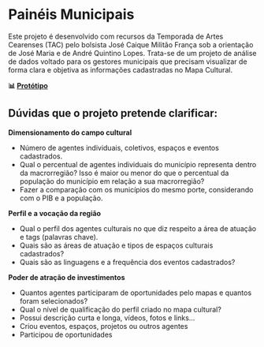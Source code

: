 # Painéis Municipais
Este projeto é desenvolvido com recursos da Temporada de Artes Cearenses (TAC) pelo bolsista José Caique Militão França sob a orientação de José Maria e de André Quintino Lopes. Trata-se de um projeto de análise de dados voltado para os gestores municipais que precisam visualizar de forma clara e objetiva as informações cadastradas no Mapa Cultural.

**📊 [Protótipo](https://jade-gecko-e38eef.netlify.app/)**

## Dúvidas que o projeto pretende clarificar:

**Dimensionamento do campo cultural**
- Número de agentes individuais, coletivos, espaços e eventos cadastrados.
- Qual o percentual de agentes individuais do município representa dentro da macrorregião? Isso é maior ou menor do que o percentual da população do município em relação a sua macrorregião?
- Fazer a comparação com os municípios do mesmo porte, considerando com o PIB e a população.

**Perfil e a vocação da região**
- Qual o perfil dos agentes culturais no que diz respeito a área de atuação e tags (palavras chave).
- Quais são as áreas de atuação e tipos de espaços culturais cadastrados?
- Quais são as linguagens e a frequência dos eventos cadastrados?

**Poder de atração de investimentos**
- Quantos agentes participaram de oportunidades pelo mapas e quantos foram selecionados?
- Qual o nível de qualificação do perfil criado no mapa cultural? 
- Possui descrição curta e longa, vídeos, fotos e links…
- Criou eventos, espaços, projetos ou outros agentes
- Participou de oportunidades

